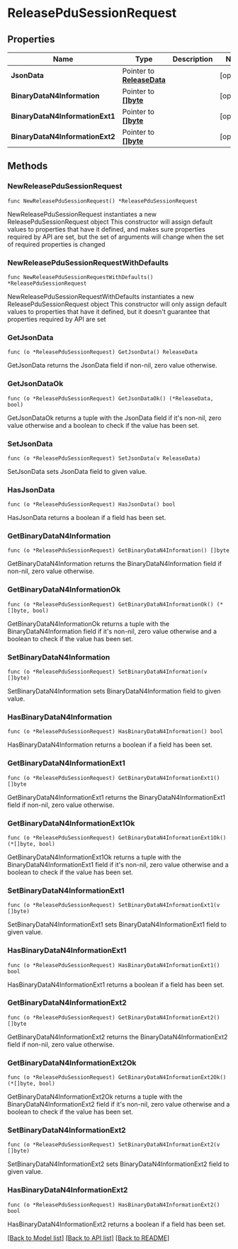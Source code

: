 # ReleasePduSessionRequest

## Properties

Name | Type | Description | Notes
------------ | ------------- | ------------- | -------------
**JsonData** | Pointer to [**ReleaseData**](ReleaseData.md) |  | [optional] 
**BinaryDataN4Information** | Pointer to [**[]byte**]([]byte.md) |  | [optional] 
**BinaryDataN4InformationExt1** | Pointer to [**[]byte**]([]byte.md) |  | [optional] 
**BinaryDataN4InformationExt2** | Pointer to [**[]byte**]([]byte.md) |  | [optional] 

## Methods

### NewReleasePduSessionRequest

`func NewReleasePduSessionRequest() *ReleasePduSessionRequest`

NewReleasePduSessionRequest instantiates a new ReleasePduSessionRequest object
This constructor will assign default values to properties that have it defined,
and makes sure properties required by API are set, but the set of arguments
will change when the set of required properties is changed

### NewReleasePduSessionRequestWithDefaults

`func NewReleasePduSessionRequestWithDefaults() *ReleasePduSessionRequest`

NewReleasePduSessionRequestWithDefaults instantiates a new ReleasePduSessionRequest object
This constructor will only assign default values to properties that have it defined,
but it doesn't guarantee that properties required by API are set

### GetJsonData

`func (o *ReleasePduSessionRequest) GetJsonData() ReleaseData`

GetJsonData returns the JsonData field if non-nil, zero value otherwise.

### GetJsonDataOk

`func (o *ReleasePduSessionRequest) GetJsonDataOk() (*ReleaseData, bool)`

GetJsonDataOk returns a tuple with the JsonData field if it's non-nil, zero value otherwise
and a boolean to check if the value has been set.

### SetJsonData

`func (o *ReleasePduSessionRequest) SetJsonData(v ReleaseData)`

SetJsonData sets JsonData field to given value.

### HasJsonData

`func (o *ReleasePduSessionRequest) HasJsonData() bool`

HasJsonData returns a boolean if a field has been set.

### GetBinaryDataN4Information

`func (o *ReleasePduSessionRequest) GetBinaryDataN4Information() []byte`

GetBinaryDataN4Information returns the BinaryDataN4Information field if non-nil, zero value otherwise.

### GetBinaryDataN4InformationOk

`func (o *ReleasePduSessionRequest) GetBinaryDataN4InformationOk() (*[]byte, bool)`

GetBinaryDataN4InformationOk returns a tuple with the BinaryDataN4Information field if it's non-nil, zero value otherwise
and a boolean to check if the value has been set.

### SetBinaryDataN4Information

`func (o *ReleasePduSessionRequest) SetBinaryDataN4Information(v []byte)`

SetBinaryDataN4Information sets BinaryDataN4Information field to given value.

### HasBinaryDataN4Information

`func (o *ReleasePduSessionRequest) HasBinaryDataN4Information() bool`

HasBinaryDataN4Information returns a boolean if a field has been set.

### GetBinaryDataN4InformationExt1

`func (o *ReleasePduSessionRequest) GetBinaryDataN4InformationExt1() []byte`

GetBinaryDataN4InformationExt1 returns the BinaryDataN4InformationExt1 field if non-nil, zero value otherwise.

### GetBinaryDataN4InformationExt1Ok

`func (o *ReleasePduSessionRequest) GetBinaryDataN4InformationExt1Ok() (*[]byte, bool)`

GetBinaryDataN4InformationExt1Ok returns a tuple with the BinaryDataN4InformationExt1 field if it's non-nil, zero value otherwise
and a boolean to check if the value has been set.

### SetBinaryDataN4InformationExt1

`func (o *ReleasePduSessionRequest) SetBinaryDataN4InformationExt1(v []byte)`

SetBinaryDataN4InformationExt1 sets BinaryDataN4InformationExt1 field to given value.

### HasBinaryDataN4InformationExt1

`func (o *ReleasePduSessionRequest) HasBinaryDataN4InformationExt1() bool`

HasBinaryDataN4InformationExt1 returns a boolean if a field has been set.

### GetBinaryDataN4InformationExt2

`func (o *ReleasePduSessionRequest) GetBinaryDataN4InformationExt2() []byte`

GetBinaryDataN4InformationExt2 returns the BinaryDataN4InformationExt2 field if non-nil, zero value otherwise.

### GetBinaryDataN4InformationExt2Ok

`func (o *ReleasePduSessionRequest) GetBinaryDataN4InformationExt2Ok() (*[]byte, bool)`

GetBinaryDataN4InformationExt2Ok returns a tuple with the BinaryDataN4InformationExt2 field if it's non-nil, zero value otherwise
and a boolean to check if the value has been set.

### SetBinaryDataN4InformationExt2

`func (o *ReleasePduSessionRequest) SetBinaryDataN4InformationExt2(v []byte)`

SetBinaryDataN4InformationExt2 sets BinaryDataN4InformationExt2 field to given value.

### HasBinaryDataN4InformationExt2

`func (o *ReleasePduSessionRequest) HasBinaryDataN4InformationExt2() bool`

HasBinaryDataN4InformationExt2 returns a boolean if a field has been set.


[[Back to Model list]](../README.md#documentation-for-models) [[Back to API list]](../README.md#documentation-for-api-endpoints) [[Back to README]](../README.md)


